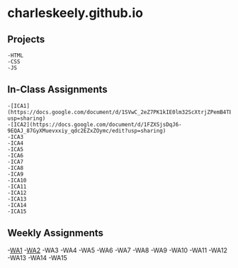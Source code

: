 # charleskeely.github.io


## Projects

    -HTML
    -CSS
    -JS

## In-Class Assignments

    -[ICA1](https://docs.google.com/document/d/1SVwC_2eZ7PK1kIE0lm32ScXtrjZPemB4TEBJoBqv2A4/edit?usp=sharing)
    -[ICA2](https://docs.google.com/document/d/1FZXSjsDqJ6-9EQAJ_87GyXMuevxxiy_qdc2EZxZOymc/edit?usp=sharing)
    -ICA3
    -ICA4
    -ICA5
    -ICA6
    -ICA7
    -ICA8
    -ICA9
    -ICA10
    -ICA11
    -ICA12
    -ICA13
    -ICA14
    -ICA15

## Weekly Assignments

-[WA1](https://charles-keely.github.io/charleskeely.github.io/wa/wa1.html)
-[WA2]()
-WA3
-WA4
-WA5
-WA6
-WA7
-WA8
-WA9
-WA10
-WA11
-WA12
-WA13
-WA14
-WA15

